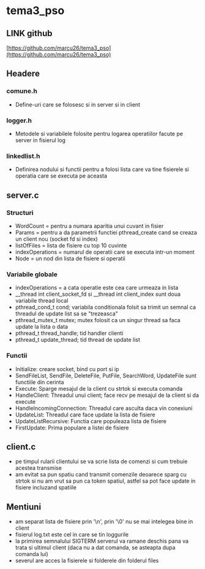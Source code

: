 # tema3_pso



## LINK github

[https://github.com/marcu26/tema3_pso](https://github.com/marcu26/tema3_pso)

## Headere

### comune.h

- Define-uri care se folosesc si in server si in client

### logger.h

- Metodele si variabilele folosite pentru logarea operatiilor facute pe server in fisierul log

### linkedlist.h

- Definirea nodului si functii pentru a folosi lista care va tine fisierele si operatia care se executa pe aceasta

## server.c

### Structuri

- WordCount = pentru a numara aparitia unui cuvant in fisier
- Params = pentru a da parametrii functiei pthread_create cand se creaza un client nou (socket fd si index)
- listOfFiles = lista de fisiere cu top 10 cuvinte
- indexOperations = numarul de operatii care se executa intr-un moment
- Node = un nod din lista de fisiere si operatii

### Variabile globale

- indexOperations = a cata operatie este cea care urmeaza in lista
- __thread int client\_socket\_fd si __thread int client_index sunt doua variabile thread local 
- pthread\_cond\_t cond; variabila conditionala folsit sa trimit un semnal ca threadul de update list sa se "trezeasca"
- pthread\_mutex\_t mutex; mutex folosit ca un singur thread sa faca update la lista o data
- pthread\_t thread_handle; tid handler clienti  
- pthread\_t update_thread; tid thread de update list


### Functii

- Initialize: creare socket, bind cu port si ip
- SendFileList, SendFile, DeleteFile, PutFile, SearchWord, UpdateFile sunt functiile din cerinta
- Execute: Sparge mesajul de la client cu strtok si executa comanda
- HandleClient: Threadul unui client; face recv pe mesajul de la client si da execute
- HandleIncomingConnection: Threadul care asculta daca vin conexiuni
- UpdateList: Threadul care face update la lista de fisiere
- UpdateListRecursive: Functia care populeaza lista de fisiere
- FirstUpdate: Prima populare a listei de fisiere

## client.c

- pe timpul rularii clientului se va scrie lista de comenzi si cum trebuie acestea transmise
- am evitat sa pun spatiu cand transmit comenzile deoarece sparg cu strtok si nu am vrut sa pun ca token spatiul, astfel sa pot face update in fisiere incluzand spatiile 

## Mentiuni

- am separat lista de fisiere prin '\n', prin '\0' nu se mai intelegea bine in client
- fisierul log.txt este cel in care se tin loggurile
- la primirea semnalului SIGTERM serverul va ramane deschis pana va trata si ultimul client (daca nu a dat comanda, se asteapta dupa comanda lui)
- severul are acces la fisierele si folderele din folderul files
